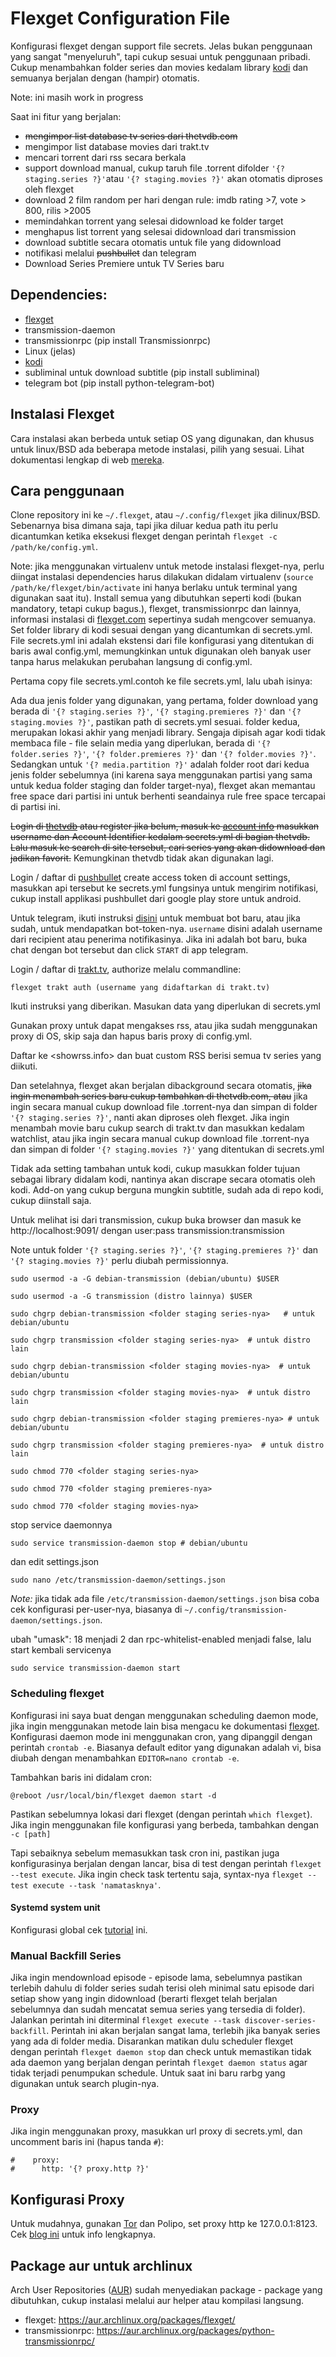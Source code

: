 Flexget Configuration File
========

Konfigurasi flexget dengan support file secrets. Jelas bukan penggunaan yang sangat "menyeluruh",
tapi cukup sesuai untuk penggunaan pribadi. Cukup menambahkan folder series dan movies kedalam library [kodi](https://kodi.tv/)
dan semuanya berjalan dengan (hampir) otomatis.

Note: ini masih work in progress

Saat ini fitur yang berjalan:
* ~~mengimpor list database tv series dari thetvdb.com~~
* mengimpor list database movies dari trakt.tv
* mencari torrent dari rss secara berkala
* support download manual, cukup taruh file .torrent difolder `'{? staging.series ?}'`atau `'{? staging.movies ?}'` akan otomatis diproses oleh flexget
* download 2 film random per hari dengan rule: imdb rating >7, vote > 800, rilis >2005
* memindahkan torrent yang selesai didownload ke folder target
* menghapus list torrent yang selesai didownload dari transmission
* download subtitle secara otomatis untuk file yang didownload
* notifikasi melalui ~~pushbullet~~ dan telegram
* Download Series Premiere untuk TV Series baru

Dependencies:
--------

* [flexget](http://flexget.com/)
* transmission-daemon
* transmissionrpc (pip install Transmissionrpc)
* Linux (jelas)
* [kodi](https://kodi.tv/)
* subliminal untuk download subtitle (pip install subliminal)
* telegram bot (pip install python-telegram-bot)

Instalasi Flexget
-------

Cara instalasi akan berbeda untuk setiap OS yang digunakan, dan khusus untuk linux/BSD ada beberapa metode instalasi, pilih yang sesuai. Lihat dokumentasi lengkap di web [mereka](https://flexget.com/Install).

Cara penggunaan
-----

Clone repository ini ke `~/.flexget`, atau `~/.config/flexget` jika dilinux/BSD. Sebenarnya bisa dimana saja, tapi jika diluar kedua path itu perlu dicantumkan ketika eksekusi flexget dengan perintah `flexget -c /path/ke/config.yml`.

Note: jika menggunakan virtualenv untuk metode instalasi flexget-nya, perlu diingat instalasi dependencies harus dilakukan didalam virtualenv (`source /path/ke/flexget/bin/activate` ini hanya berlaku untuk terminal yang digunakan saat itu). Install semua yang dibutuhkan seperti kodi (bukan mandatory, tetapi cukup bagus.), flexget, transmissionrpc dan lainnya, informasi instalasi di [flexget.com](http://flexget.com/Install) sepertinya sudah mengcover semuanya. Set folder library di kodi sesuai dengan yang dicantumkan di secrets.yml. File secrets.yml ini adalah ekstensi dari file konfigurasi yang ditentukan di baris awal config.yml, memungkinkan untuk digunakan oleh banyak user tanpa harus melakukan perubahan langsung di config.yml.

Pertama copy file secrets.yml.contoh ke file secrets.yml, lalu ubah isinya:

Ada dua jenis folder yang digunakan, yang pertama, folder download yang berada di `'{? staging.series ?}'`, `'{? staging.premieres ?}'` dan `'{? staging.movies ?}'`, pastikan path di secrets.yml sesuai.
folder kedua, merupakan lokasi akhir yang menjadi library. Sengaja dipisah agar kodi tidak membaca file - file selain media yang diperlukan, berada di `'{? folder.series ?}'`, `'{? folder.premieres ?}'` dan `'{? folder.movies ?}'`. Sedangkan untuk `'{? media.partition ?}'` adalah folder root dari kedua jenis folder sebelumnya (ini karena saya menggunakan partisi yang sama untuk kedua folder staging dan folder target-nya), flexget akan memantau free space dari partisi ini untuk berhenti seandainya rule free space tercapai di partisi ini.

~~Login di [thetvdb](http://thetvdb.com/) atau register jika belum, masuk ke [account info](http://thetvdb.com/?tab=userinfo) masukkan username dan Account Identifier kedalam secrets.yml di bagian thetvdb. Lalu masuk ke search di site tersebut, cari series yang akan didownload dan jadikan favorit.~~ Kemungkinan thetvdb tidak akan digunakan lagi.

Login / daftar di [pushbullet](https://www.pushbullet.com/) create access token di account settings, masukkan api tersebut ke secrets.yml fungsinya untuk mengirim notifikasi, cukup install applikasi pushbullet dari google play store untuk android.

Untuk telegram, ikuti instruksi [disini](https://core.telegram.org/bots#botfather) untuk membuat bot baru, atau jika sudah, untuk mendapatkan bot-token-nya. `username` disini adalah username dari recipient atau penerima notifikasinya. Jika ini adalah bot baru, buka chat dengan bot tersebut dan click `START` di app telegram.

Login / daftar di [trakt.tv](https://trakt.tv), authorize melalu commandline:

	flexget trakt auth (username yang didaftarkan di trakt.tv)

Ikuti instruksi yang diberikan. Masukan data yang diperlukan di secrets.yml

Gunakan proxy untuk dapat mengakses rss, atau jika sudah menggunakan proxy di OS, skip saja dan hapus baris proxy di config.yml.

Daftar ke <showrss.info> dan buat custom RSS berisi semua tv series yang diikuti.

Dan setelahnya, flexget akan berjalan dibackground secara otomatis, ~~jika ingin menambah series baru cukup tambahkan di thetvdb.com, atau~~ jika ingin secara manual cukup download file .torrent-nya dan simpan di folder `'{? staging.series ?}'`, nanti akan diproses oleh flexget. Jika ingin menambah movie baru cukup search di trakt.tv dan masukkan kedalam watchlist, atau jika ingin secara manual cukup download file .torrent-nya dan simpan di folder `'{? staging.movies ?}'` yang ditentukan di secrets.yml

Tidak ada setting tambahan untuk kodi, cukup masukkan folder tujuan sebagai library didalam kodi, nantinya akan discrape secara otomatis oleh kodi. Add-on yang cukup berguna mungkin subtitle, sudah ada di repo kodi, cukup diinstall saja.

Untuk melihat isi dari transmission, cukup buka browser dan masuk ke http://localhost:9091/ dengan user:pass transmission:transmission

Note untuk folder `'{? staging.series ?}'`, `'{? staging.premieres ?}'` dan `'{? staging.movies ?}'` perlu diubah permissionnya.


	sudo usermod -a -G debian-transmission (debian/ubuntu) $USER

	sudo usermod -a -G transmission (distro lainnya) $USER

	sudo chgrp debian-transmission <folder staging series-nya>   # untuk debian/ubuntu

	sudo chgrp transmission <folder staging series-nya>  # untuk distro lain
	
	sudo chgrp debian-transmission <folder staging movies-nya>  # untuk debian/ubuntu

	sudo chgrp transmission <folder staging movies-nya>  # untuk distro lain

	sudo chgrp debian-transmission <folder staging premieres-nya> # untuk debian/ubuntu

	sudo chgrp transmission <folder staging premieres-nya>  # untuk distro lain

	sudo chmod 770 <folder staging series-nya>

	sudo chmod 770 <folder staging premieres-nya>

	sudo chmod 770 <folder staging movies-nya>


stop service daemonnya

	sudo service transmission-daemon stop # debian/ubuntu

dan edit settings.json

	sudo nano /etc/transmission-daemon/settings.json

*Note:* jika tidak ada file `/etc/transmission-daemon/settings.json` bisa coba
cek konfigurasi per-user-nya, biasanya di `~/.config/transmission-daemon/settings.json`.

ubah "umask": 18 menjadi 2 dan rpc-whitelist-enabled menjadi false, lalu start kembali servicenya

	sudo service transmission-daemon start


### Scheduling flexget

Konfigurasi ini saya buat dengan menggunakan scheduling daemon mode, jika
ingin menggunakan metode lain bisa mengacu ke dokumentasi
[flexget](https://flexget.com/InstallWizard/Linux/Scheduling). Konfigurasi
daemon mode ini menggunakan cron, yang dipanggil dengan perintah `crontab
-e`. Biasanya default editor yang digunakan adalah vi, bisa diubah dengan
menambahkan `EDITOR=nano crontab -e`.

Tambahkan baris ini didalam cron:

```
@reboot /usr/local/bin/flexget daemon start -d
```

Pastikan sebelumnya lokasi dari flexget (dengan perintah `which
flexget`). Jika ingin menggunakan file konfigurasi yang berbeda, tambahkan
dengan `-c [path]`

Tapi sebaiknya sebelum memasukkan task cron ini, pastikan juga konfigurasinya
berjalan dengan lancar, bisa di test dengan perintah `flexget --test execute`.
Jika ingin check task tertentu saja, syntax-nya `flexget --test execute --task
'namatasknya'`.

#### Systemd system unit

Konfigurasi global cek [tutorial](https://flexget.com/InstallWizard/Linux/AutoStart) ini.

### Manual Backfill Series

Jika ingin mendownload episode - episode lama, sebelumnya pastikan terlebih dahulu di folder series sudah terisi oleh minimal satu episode dari setiap show yang ingin didownload (berarti flexget telah berjalan sebelumnya dan sudah mencatat semua series yang tersedia di folder). Jalankan perintah ini diterminal `flexget execute --task discover-series-backfill`. Perintah ini akan berjalan sangat lama, terlebih jika banyak series yang ada di folder media. Disarankan matikan dulu scheduler flexget dengan perintah `flexget daemon stop` dan check untuk memastikan tidak ada daemon yang berjalan dengan perintah `flexget daemon status` agar tidak terjadi penumpukan schedule. Untuk saat ini baru rarbg yang digunakan untuk search plugin-nya.

### Proxy

Jika ingin menggunakan proxy, masukkan url proxy di secrets.yml, dan uncomment baris ini (hapus tanda `#`):

```
#    proxy:
#      http: '{? proxy.http ?}'
```

Konfigurasi Proxy
-----

Untuk mudahnya, gunakan [Tor](https://www.torproject.org/) dan Polipo, set proxy http ke 127.0.0.1:8123. Cek [blog ini](https://www.marcus-povey.co.uk/2016/03/24/using-tor-as-a-http-proxy/) untuk info lengkapnya.

Package aur untuk archlinux
-----

Arch User Repositories ([AUR](https://aur.archlinux.org)) sudah menyediakan package - package yang dibutuhkan, cukup instalasi melalui aur helper atau kompilasi langsung.

- flexget: https://aur.archlinux.org/packages/flexget/
- transmissionrpc: https://aur.archlinux.org/packages/python-transmissionrpc/